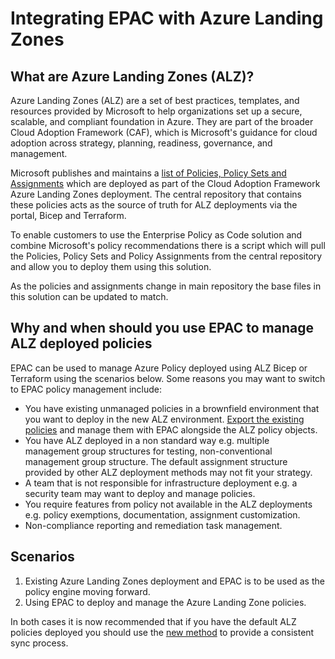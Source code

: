 # Integrating EPAC with Azure Landing Zones

## What are Azure Landing Zones (ALZ)?

Azure Landing Zones (ALZ) are a set of best practices, templates, and resources provided by Microsoft to help organizations set up a secure, scalable, and compliant foundation in Azure. They are part of the broader Cloud Adoption Framework (CAF), which is Microsoft's guidance for cloud adoption across strategy, planning, readiness, governance, and management.

Microsoft publishes and maintains a [list of Policies, Policy Sets and Assignments](https://aka.ms/alz/policies) which are deployed as part of the Cloud Adoption Framework Azure Landing Zones deployment. The central repository that contains these policies acts as the source of truth for ALZ deployments via the portal, Bicep and Terraform.

To enable customers to use the Enterprise Policy as Code solution and combine Microsoft's policy recommendations there is a script which will pull the Policies, Policy Sets and Policy Assignments from the central repository and allow you to deploy them using this solution.

As the policies and assignments change in main repository the base files in this solution can be updated to match.

## Why and when should you use EPAC to manage ALZ deployed policies

EPAC can be used to manage Azure Policy deployed using ALZ Bicep or Terraform using the scenarios below. Some reasons you may want to switch to EPAC policy management include:

- You have existing unmanaged policies in a brownfield environment that you want to deploy in the new ALZ environment. [Export the existing policies](start-extracting-policy-resources.md) and manage them with EPAC alongside the ALZ policy objects.
- You have ALZ deployed in a non standard way e.g. multiple management group structures for testing, non-conventional management group structure. The default assignment structure provided by other ALZ deployment methods may not fit your strategy.
- A team that is not responsible for infrastructure deployment e.g. a security team may want to deploy and manage policies.
- You require features from policy not available in the ALZ deployments e.g. policy exemptions, documentation, assignment customization.
- Non-compliance reporting and remediation task management.

## Scenarios

1. Existing Azure Landing Zones deployment and EPAC is to be used as the policy engine moving forward.
2. Using EPAC to deploy and manage the Azure Landing Zone policies.

In both cases it is now recommended that if you have the default ALZ policies deployed you should use the [new method](integrating-with-alz-library.md) to provide a consistent sync process.